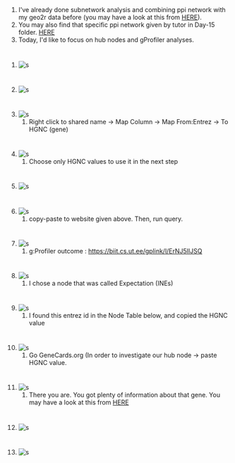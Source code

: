 ##
1. I've already done subnetwork analysis and combining ppi network with my geo2r data before (you may have a look at this from [HERE](https://github.com/enesbasbug/System_Biology_Internship_Notebook_2021/blob/main/Week-3/Day-14/Day-14.md)).
1. You may also find that specific ppi network given by tutor in Day-15 folder. [HERE](https://github.com/enesbasbug/System_Biology_Internship_Notebook_2021/tree/main/Week-3/Day-15)
1. Today, I'd like to focus on hub nodes and gProfiler analyses.
#

1. ![s](ss/1.png)
#
2. ![s](ss/2.png)
#
3. ![s](ss/3.png)
    1. Right click to shared name -> Map Column -> Map From:Entrez -> To HGNC (gene)
#
4. ![s](ss/4.png)
    1. Choose only HGNC values to use it in the next step
#
5. ![s](ss/5.png)
#
6. ![s](ss/6.png)
    1. copy-paste to website given above. Then, run query.
#
7. ![s](ss/7.png)
    1. g:Profiler outcome : https://biit.cs.ut.ee/gplink/l/ErNJ5lIJSQ
#
8. ![s](ss/8.png)
    1. I chose a node that was called Expectation (INEs)
#
9. ![s](ss/9.png)
    1. I found this entrez id in the Node Table below, and copied the HGNC value
#
10. ![s](ss/10.png)
    1. Go GeneCards.org (In order to investigate our hub node -> paste HGNC value.
#
11. ![s](ss/11.png)
    1. There you are. You got plenty of information about that gene. You may have a look at this from [HERE](https://www.genecards.org/cgi-bin/carddisp.pl?gene=HLA-DMB&keywords=HLA%5C-DMB)
#
12. ![s](ss/12.png)
#
13. ![s](ss/13.png)
#

